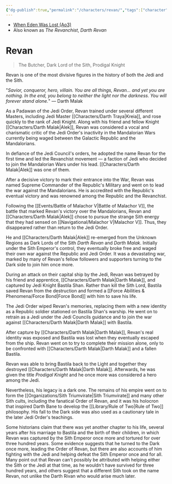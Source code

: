 ```yaml
---
{"dg-publish":true,"permalink":"/characters/revan/","tags":["character","fallenjedi sith","forcesensitive"],"dgHomeLink":false}
---
```


- [When Eden Was Lost (Ao3)](https://archiveofourown.org/works/19334440/chapters/45992584)
- Also known as *The Revanchist*, *Darth Revan*

# Revan
>The Butcher, Dark Lord of the Sith, Prodigal Knight

Revan is one of the most divisive figures in the history of both the Jedi and the Sith. 

"_Savior, conqueror, hero, villain. You are all things, Revan… and yet you are nothing. In the end, you belong to neither the light nor the darkness. You will forever stand alone._" — Darth Malak

As a Padawan of the Jedi Order, Revan trained under several different Masters, including Jedi Master [[Characters/Darth Traya\|Kreia]], and rose quickly to the rank of Jedi Knight. Along with his friend and fellow Knight [[Characters/Darth Malak\|Alek]], Revan was considered a vocal and charismatic critic of the Jedi Order's inactivity in the Mandalorian Wars currently being waged between the Galactic Republic and the Mandalorians.

In defiance of the Jedi Council's orders, he adopted the name Revan for the first time and led the Revanchist movement — a faction of Jedi who decided to join the Mandalorian Wars under his lead. [[Characters/Darth Malak\|Alek]] was one of them. 

After a decisive victory to mark their entrance into the War, Revan was named Supreme Commander of the Republic's Military and went on to lead the war against the Mandalorians. He is accredited with the Republic's eventual victory and was renowned among the Republic and the Revanchist. 

Following the [[Events/Battle of Malachor V\|Battle of Malachor V]], the battle that marked Revan's victory over the Mandalorians, Revan and [[Characters/Darth Malak\|Alek]] chose to pursue the strange Sith energy that they had sensed on [[Navigational/Malachor V\|Malachor V]]. Thus, they disappeared rather than return to the Jedi Order. 

He and [[Characters/Darth Malak\|Alek]] re-emerged from the Unknown Regions as Dark Lords of the Sith *Darth Revan* and *Darth Malak*. Initially under the Sith Emperor's control, they eventually broke free and waged their own war against the Republic and Jedi Order. It was a devastating war, marked by many of Revan's fellow followers and supporters turning to the Dark side to join him once more. 

During an attack on their capital ship by the Jedi, Revan was betrayed by his friend and apprentice, [[Characters/Darth Malak\|Darth Malak]], and captured by Jedi Knight Bastila Shan. Rather than kill the Sith Lord, Bastila saved Revan from the destruction and formed a [[Force Abilities & Phenomena/Force Bond\|Force Bond]] with him to save his life. 

The Jedi Order wiped Revan's memories, replacing them with a new identity as a Republic soldier stationed on Bastila Shan's warship. He went on to retrain as a Jedi under the Jedi Councils guidance and to join the war against [[Characters/Darth Malak\|Darth Malak]] with Bastila. 

After capture by [[Characters/Darth Malak\|Darth Malak]], Revan's real identity was exposed and Bastila was lost when they eventually escaped from the ship. Revan went on to try to complete their mission alone, only to be confronted with [[Characters/Darth Malak\|Darth Malak]] and a fallen Bastila. 

Revan was able to bring Bastila back to the Light and together they destroyed [[Characters/Darth Malak\|Darth Malak]]. Afterwards, he was given the title *Prodigal Knight* and he once more was considered a hero among the Jedi. 

Nevertheless, his legacy is a dark one. The remains of his empire went on to form the [[Organizations/Sith Triumvirate\|Sith Triumvirate]] and many other Sith cults, including the fanatical Order of Revan, and it was his holocron that inspired Darth Bane to develop the [[Library/Rule of Two\|Rule of Two]] philosophy. His fall to the Dark side was also used as a cautionary tale in the later Jedi Order's teachings. 

Some historians claim that there was yet another chapter to his life, several years after his marriage to Bastila and the birth of their children, in which Revan was captured by the Sith Emperor once more and tortured for over three hundred years. Some evidence suggests that he turned to the Dark once more, leading the Order of Revan, but there are also  accounts of him fighting with the Jedi and helping defeat the Sith Emperor once and for all. Many point out that Revan can't possibly be attributed with helping either the Sith or the Jedi at that time, as he wouldn't have survived for three hundred years, and others suggest that a different Sith took on the name Revan, not unlike the Darth Rivan who would arise much later. 

